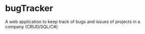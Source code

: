 # bugTracker
A web application to keep track of bugs and issues of projects in a company (CRUD/SQL/C#)
